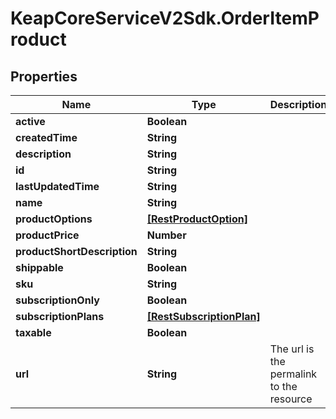 # KeapCoreServiceV2Sdk.OrderItemProduct

## Properties

Name | Type | Description | Notes
------------ | ------------- | ------------- | -------------
**active** | **Boolean** |  | [optional] 
**createdTime** | **String** |  | [optional] 
**description** | **String** |  | [optional] 
**id** | **String** |  | [optional] 
**lastUpdatedTime** | **String** |  | [optional] 
**name** | **String** |  | [optional] 
**productOptions** | [**[RestProductOption]**](RestProductOption.md) |  | [optional] 
**productPrice** | **Number** |  | [optional] 
**productShortDescription** | **String** |  | [optional] 
**shippable** | **Boolean** |  | [optional] 
**sku** | **String** |  | [optional] 
**subscriptionOnly** | **Boolean** |  | [optional] 
**subscriptionPlans** | [**[RestSubscriptionPlan]**](RestSubscriptionPlan.md) |  | [optional] 
**taxable** | **Boolean** |  | [optional] 
**url** | **String** | The url is the permalink to the resource | [optional] 


